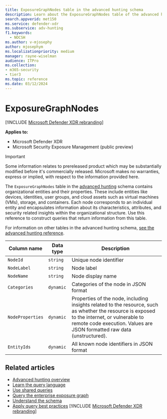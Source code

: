 ```yaml
---
title: ExposureGraphNodes table in the advanced hunting schema
description: Learn about the ExposureGraphNodes table of the advanced hunting schema, which provides attack surface information, to help you understand how potential threats might reach, and compromise, valuable assets.
search.appverid: met150
ms.service: defender-xdr
ms.subservice: adv-hunting
f1.keywords: 
  - NOCSH
ms.author: v-mjosephy
author: mjosephym
ms.localizationpriority: medium
manager: rayne-wiselman
audience: ITPro
ms.collection: 
- m365-security
- tier3
ms.topic: reference
ms.date: 03/12/2024
---
```


# ExposureGraphNodes

[!INCLUDE [Microsoft Defender XDR rebranding](../includes/microsoft-defender.md)]

**Applies to:**
- Microsoft Defender XDR
- Microsoft Security Exposure Management (public preview)

> [!IMPORTANT]
> Some information relates to prereleased product which may be substantially modified before it's commercially released. Microsoft makes no warranties, express or implied, with respect to the information provided here.

The `ExposureGraphNodes` table in the [advanced hunting](advanced-hunting-overview.md) schema contains organizational entities and their properties. These include entities like devices, identities, user groups, and cloud assets such as virtual machines (VMs), storage, and containers. Each node corresponds to an individual entity and encapsulates information about its characteristics, attributes, and security related insights within the organizational structure. Use this reference to construct queries that return information from this table.

For information on other tables in the advanced hunting schema, [see the advanced hunting reference](advanced-hunting-schema-tables.md).

| Column name | Data type | Description |
|-------------|-----------|-------------|
| `NodeId` | `string` | Unique node identifier |
| `NodeLabel` | `string` | Node label |
| `NodeName` |`string` | Node display name |
| `Categories` |`dynamic` | Categories of the node in JSON format |
| `NodeProperties` |`dynamic` | Properties of the node, including insights related to the resource, such as whether the resource is exposed to the internet, or vulnerable to remote code execution. Values are JSON formatted raw data (unstructured). |
| `EntityIds` | `dynamic` | All known node identifiers in JSON format |

## Related articles

- [Advanced hunting overview](advanced-hunting-overview.md)
- [Learn the query language](advanced-hunting-query-language.md)
- [Use shared queries](advanced-hunting-shared-queries.md)
- [Query the enterprise exposure graph](/security-exposure-management/query-enterprise-exposure-graph)
- [Understand the schema](advanced-hunting-schema-tables.md)
- [Apply query best practices](advanced-hunting-best-practices.md)
[!INCLUDE [Microsoft Defender XDR rebranding](../includes/defender-m3d-techcommunity.md)]
